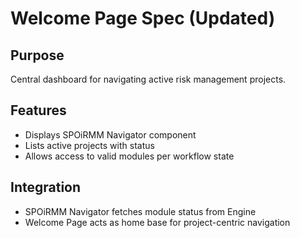 # Welcome Page Spec (Updated)

## Purpose
Central dashboard for navigating active risk management projects.

## Features
- Displays SPOiRMM Navigator component
- Lists active projects with status
- Allows access to valid modules per workflow state

## Integration
- SPOiRMM Navigator fetches module status from Engine
- Welcome Page acts as home base for project-centric navigation